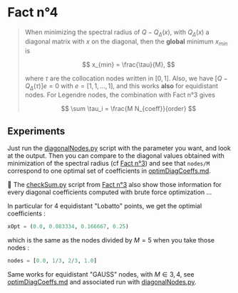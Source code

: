 # Fact n°4

> When minimizing the spectral radius of $Q-Q_{\Delta}(x)$, with $Q_{\Delta}(x)$ a diagonal matrix with $x$ on the diagonal, then the **global** minimum $x_{min}$ is 
>
> $$
> x_{min} = \frac{\tau}{M},
> $$
>
> where $\tau$ are the collocation nodes written in $[0,1]$. Also, we have $[Q-Q_{\Delta}(\tau)]e=0$ with $e=[1,1,\dots,1]$, and this works **also** for equidistant nodes.
> For Legendre nodes, the combination with Fact n°3 gives
>
> $$
> \sum \tau_i = \frac{M N_{coeff}}{order}
> $$

## Experiments

Just run the [diagonalNodes.py](../scripts/fact4/diagonalNodes.py) script with the parameter you want, and look at the output.
Then you can compare to the diagonal values obtained with minimization of the spectral radius (cf [Fact n°3](fact3.md)) and see that `nodes/M` correspond to one optimal set of coefficients in [optimDiagCoeffs.md](../scripts/fact3/optimDiagCoeffs.md).

:bell: The [checkSum.py](../scripts/fact3/checkSum.py) script from [Fact n°3](fact3.md) also show those information for every diagonal coefficients computed with brute force optimization ...

In particular for 4 equidistant "Lobatto" points, we get the optimial coefficients :

```python
xOpt = (0.0, 0.083334, 0.166667, 0.25)
```

which is the same as the nodes divided by $M=5$ when you take those nodes :

```python
nodes = [0.0, 1/3, 2/3, 1.0]
```

Same works for equidistant "GAUSS" nodes, with $M \in {3, 4}$, see [optimDiagCoeffs.md](../scripts/fact3/optimDiagCoeffs.md) and associated run with [diagonalNodes.py](../scripts/fact4/diagonalNodes.py).